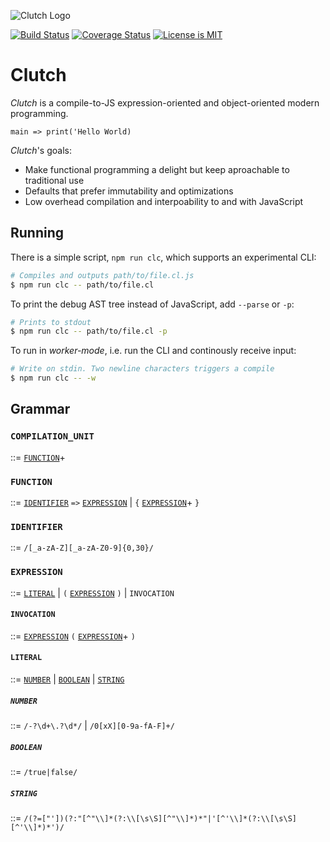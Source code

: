 ![Clutch Logo](https://user-images.githubusercontent.com/168174/45592313-6d608680-b91e-11e8-8edd-f12ee6e74824.png)

[![Build Status](https://travis-ci.org/clutchlang/clutchlang.svg?branch=master)][1]
[![Coverage Status](https://coveralls.io/repos/github/clutchlang/clutchlang/badge.svg?branch=master)][2]
[![License is MIT](https://img.shields.io/github/license/mashape/apistatus.svg)][3]

[1]: https://travis-ci.org/clutchlang/clutchlang
[2]: https://coveralls.io/github/clutchlang/clutchlang?branch=master
[3]: https://choosealicense.com/licenses/mit/

# Clutch

_Clutch_ is a compile-to-JS expression-oriented and object-oriented modern programming.

```
main => print('Hello World)
```

_Clutch_'s goals:

* Make functional programming a delight but keep aproachable to traditional use
* Defaults that prefer immutability and optimizations
* Low overhead compilation and interpoability to and with JavaScript

## Running

There is a simple script, `npm run clc`, which supports an experimental CLI:

```bash
# Compiles and outputs path/to/file.cl.js
$ npm run clc -- path/to/file.cl
```

To print the debug AST tree instead of JavaScript, add `--parse` or `-p`:

```bash
# Prints to stdout
$ npm run clc -- path/to/file.cl -p
```

To run in _worker-mode_, i.e. run the CLI and continously receive input:

```bash
# Write on stdin. Two newline characters triggers a compile
$ npm run clc -- -w
```

## Grammar

### `COMPILATION_UNIT`

::= [`FUNCTION`](#function)+

### `FUNCTION`

::= 
 [`IDENTIFIER`](#identifier) `=>`
 [`EXPRESSION`](#expression) | `{` [`EXPRESSION`](#expression)+ `}`

### `IDENTIFIER`

::= `/[_a-zA-Z][_a-zA-Z0-9]{0,30}/`

### `EXPRESSION`

::= 
  [`LITERAL`](#literal) |
 `(` [`EXPRESSION`](#expression) `)` |
 `INVOCATION`

#### `INVOCATION`

::=
 [`EXPRESSION`](#expression) `(` [`EXPRESSION`](#expression)+ `)`

#### `LITERAL`

::=
 [`NUMBER`](#number) |
 [`BOOLEAN`](#boolean) |
 [`STRING`](#string)

##### `NUMBER`

::= `/-?\d+\.?\d*/` | `/0[xX][0-9a-fA-F]+/`

##### `BOOLEAN`

::= `/true|false/`

##### `STRING`

::= `/(?=["'])(?:"[^"\\]*(?:\\[\s\S][^"\\]*)*"|'[^'\\]*(?:\\[\s\S][^'\\]*)*')/`
